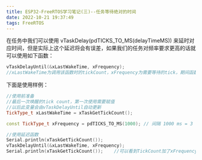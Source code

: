 ```yaml
---
title: ESP32-FreeRTOS学习笔记(三)--任务等待绝对的时间
date: 2022-10-21 19:37:49
tags: FreeRTOS
---
```


在任务中我们可以使用 vTaskDelay(pdTICKS_TO_MS(delayTimeMS)) 来延时对应时间，但是实际上这个延迟将会有误差，如果我们的任务对频率要求更高的话就可以使用如下函数：

```c++
vTaskDelayUntil(&xLastWakeTime, xFrequency);
//xLastWakeTime为调用该函数时的tickCount，xFrequency为需要等待的tick，期间函数将会阻塞，结束时tickCount的值会为xLastWakeTime + xFrequency
```

下面是使用样例：

```c++
//使用前准备
//最后一次唤醒的tick count，第一次使用需要赋值
//以后此变量会由vTaskDelayUntil自动更新
TickType_t xLastWakeTime = xTaskGetTickCount();

const TickType_t xFrequency = pdTICKS_TO_MS(1000); // 间隔 1000 ms = 3 seconds

//使用延迟函数
Serial.println(xTaskGetTickCount());
vTaskDelayUntil(&xLastWakeTime, xFrequency);
Serial.println(xTaskGetTickCount());	//可以看到TickCount加了xFrequency
```

